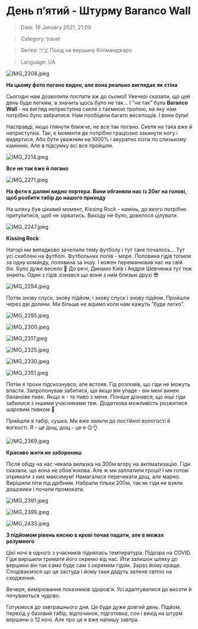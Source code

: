 # День п’ятий - Штурму Baranco Wall

> Date: 19 January 2021, 21:09

> Category: travel

> Series: 🇹🇿 Похід на вершину Кіліманджаро

> Language: UA

![IMG_2208.jpeg](https://res.craft.do/user/full/b5a256f3-51ff-c8e5-10fe-9343b6a0451d/doc/72CB7FE0-5489-4934-A1F9-60712AD3192F/E66D71D9-3DD6-4F16-8470-7808CF59F9DB_2/IMG_2208.jpeg)

**На цьому фото погано видно, але вона реально виглядає як стіна**

Сьогодні нам дозволили поспати аж до сьомої! Увечері сказали, що цей день буде легким, а значить щось було не так… І “не так” була **Baranco Wall** - на вигляд неприступна скеля з таємною тропою, на яку нам потрібно було забратися. Нам пообіцяли багато веселощів. І вони були!

Насправді, якщо глянути ближче, не все так погано. Скеля не така вже й неприступна. Так, є моменти де потрібно граціозно закинути ногу і видертися. Або бути уважним на 1000% і акуратно лізти по слизькому камінню. Але в підсумку всі все пройшли.

![IMG_2214.jpeg](https://res.craft.do/user/full/b5a256f3-51ff-c8e5-10fe-9343b6a0451d/doc/72CB7FE0-5489-4934-A1F9-60712AD3192F/C76A49BF-4B62-4DF5-8E7B-BDBADB22CE3C_2/IMG_2214.jpeg)

**Все не так вже й погано**

![IMG_2271.jpeg](https://res.craft.do/user/full/b5a256f3-51ff-c8e5-10fe-9343b6a0451d/doc/72CB7FE0-5489-4934-A1F9-60712AD3192F/9C157B7F-CA66-4069-ABA9-9CC170B748CE_2/IMG_2271.jpeg)

**На фото в далині видно портера. Вони обганяли нас із 20кг на голові, щоб розбити табір до нашого приходу**

На шляху був цікавий момент, Kissing Rock - камінь, до якого потрібно притулитися, щоб не зірватись. Виходу не було, довелося цілувати.

![IMG_2247.jpeg](https://res.craft.do/user/full/b5a256f3-51ff-c8e5-10fe-9343b6a0451d/doc/72CB7FE0-5489-4934-A1F9-60712AD3192F/99F5CE11-1BF2-4D3C-971C-38E524F03739_2/IMG_2247.jpeg)

**Kissing Rock**

Нагорі ми випадково зачепили тему футболу і тут таке почалось… Тут усі схиблені на футболі. Футбольних полів - море. Половина гідів топили за одну команду, половина за іншу. І кожен переманював нас на свій бік. Було дуже весело 🙂 До речі, Динамо Київ і Андрія Шевченка тут теж знають. Один з гідів зізнався що вони з ним близькі друзі 😎

![IMG_2294.jpeg](https://res.craft.do/user/full/b5a256f3-51ff-c8e5-10fe-9343b6a0451d/doc/72CB7FE0-5489-4934-A1F9-60712AD3192F/FBE53E33-4BF2-45A0-8ECF-42824D861569_2/IMG_2294.jpeg)

Потім знову спуск, знову підйом, і знову спуск і знову підйом. Пройшли через дві долини. Ми більше не віримо коли нам кажуть "буде легко".

![IMG_2295.jpeg](https://res.craft.do/user/full/b5a256f3-51ff-c8e5-10fe-9343b6a0451d/doc/72CB7FE0-5489-4934-A1F9-60712AD3192F/615D0075-D578-4A74-A063-28195A54CEDA_2/IMG_2295.jpeg)

![IMG_2300.jpeg](https://res.craft.do/user/full/b5a256f3-51ff-c8e5-10fe-9343b6a0451d/doc/72CB7FE0-5489-4934-A1F9-60712AD3192F/85404EB1-39CE-490D-A552-45CD8ACCA625_2/IMG_2300.jpeg)

![IMG_2317.jpeg](https://res.craft.do/user/full/b5a256f3-51ff-c8e5-10fe-9343b6a0451d/doc/72CB7FE0-5489-4934-A1F9-60712AD3192F/CF492296-B5A1-424E-BFBD-72DF41370D72_2/IMG_2317.jpeg)

![IMG_2325.jpeg](https://res.craft.do/user/full/b5a256f3-51ff-c8e5-10fe-9343b6a0451d/doc/72CB7FE0-5489-4934-A1F9-60712AD3192F/C72FE913-7A36-4C31-A11C-A19D0F0B2040_2/IMG_2325.jpeg)

![IMG_2330.jpeg](https://res.craft.do/user/full/b5a256f3-51ff-c8e5-10fe-9343b6a0451d/doc/72CB7FE0-5489-4934-A1F9-60712AD3192F/22F5FDD3-5834-47BB-AECE-19BCD9A8EE4B_2/IMG_2330.jpeg)

![IMG_2351.jpeg](https://res.craft.do/user/full/b5a256f3-51ff-c8e5-10fe-9343b6a0451d/doc/72CB7FE0-5489-4934-A1F9-60712AD3192F/1F607AC8-B26A-4B7D-B778-DC8AD93005BC_2/IMG_2351.jpeg)

Потім я трохи підскознувся, але встояв. Гід розповів, що гіди не можуть впасти. Запропонував забитися, що якщо він упаде - він мені винен бананове пиво. Якщо я - то пиво з мене. Пізніше дізнався, що інші гіди забилися з іншими учасниками теж. Додаткова можливість розжитися шаровим пивком 🙂

Прийшли в табір, сушка. Ми вже звикли до постійної вологості й вогкості. Я - це дощ, дощ - це я 😌👌

![IMG_2369.jpeg](https://res.craft.do/user/full/b5a256f3-51ff-c8e5-10fe-9343b6a0451d/doc/72CB7FE0-5489-4934-A1F9-60712AD3192F/DBFF3D32-37B1-49E6-ABA7-A374E39CDB55_2/IMG_2369.jpeg)

**Красиво жити не заборониш**

Після обіду на нас чекала вилазка на 300м вгору на акліматизацію. Гіди сказали, що вона не обов'язкова. Але ж ми заплатили гроші! І ми готові отримати з них максимум! Намагалися перечекати дощ, але марно. Вирішили піти під дрібним. Набрали тільки 200м, так як гіди не взяли дощовики і почали промокати.

![IMG_2391.jpeg](https://res.craft.do/user/full/b5a256f3-51ff-c8e5-10fe-9343b6a0451d/doc/72CB7FE0-5489-4934-A1F9-60712AD3192F/6FB46B90-B645-41AE-B7E9-5A5E608B9589_2/IMG_2391.jpeg)

![IMG_2399.jpeg](https://res.craft.do/user/full/b5a256f3-51ff-c8e5-10fe-9343b6a0451d/doc/72CB7FE0-5489-4934-A1F9-60712AD3192F/F6611CC3-A22F-48DC-B241-288812F5E58A_2/IMG_2399.jpeg)

![IMG_2433.jpeg](https://res.craft.do/user/full/b5a256f3-51ff-c8e5-10fe-9343b6a0451d/doc/72CB7FE0-5489-4934-A1F9-60712AD3192F/B8C14FBD-1CD2-4A7D-B6F1-C3FD0FC44B61_2/IMG_2433.jpeg)

**З підйомом рівень кисню в крові почав падати, але в межах розумного**

Цієї ночі в одного з учасників піднялась температура. Підозра на COVID. Гіди вирішили тримати його окремо від нас. Йти залишок шляху до вершини він так само буде сам з окремим гідом. Зараз йому краще. Сподіваємося що це застуда і йому таки дадуть зелене світло на сходження.

Вечеря, вимірювання показників здоров'я. Усі адаптувалися до висоти й почуваються чудово.

Готуємося до завтрашнього дня. Це буде дуже довгий день. Підйом, перехід у базовий табір, відпочинок, підготовка, сон і вихід на штурм вершини о 12 ночі. Але про це я вже напишу завтра.

